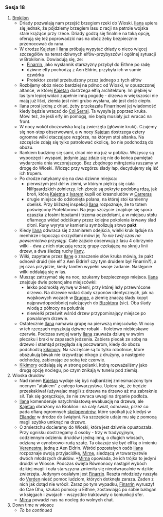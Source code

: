 ### Sesja 18
1. [Brokilon](#l_brokilon)
	* Driady pozwalają nam przejść brzegiem rzeki do Wioski. [Ilana](#p_ilana) upiera się jednak, że pójdziemy brzegiem lasu z racji na patrole wojska stale krążące przy rzece. Driady godzą się finalnie na taką opcję, oferują się też poprowadzić nas na obóz żeby bezpiecznie przenocować do rana. 
	* W drodze [Kajetan](#p_kajetan) i [Ilana](#p_ilana) próbują wypytać driady o nieco więcej szczegółów na temat dziwnych elfów-przybyszów i ogólnej sytuacji w Brokilonie. Dowiadują się, że:
		* [Finarrin](#p_finarrin), jako wysłannik starszyzny przybył do Eithne po radę
		* dziwne elfy pochodzą z Aen Eldrin, przybyła ich w sumie czwórka
		* Protektor został przebudzony przez jednego z tych elfów
	* Rozbijamy obóz nieco bardziej na północ od Wioski, w opuszczonej altance, w której [Kajetan](#p_kajetan) dostrzega elfią architekturę. Im głębiej w las tym lepiej widać zupełnie inną pogodę - drzewa w większości nie mają już liści, ziemia jest nimi grubo wysłana, ale jest dość ciepło.
	* [Ilana](#p_ilana) prosi jedną z driad, żeby przekazała [Finarrinowi](#p_finarrin) jej wiadomość kiedy będzie wracać do [Col Serrai](#l_col_serrai). Ta wysyła ją poprzez kruka. Mówi też, że jeśli elfy im pomogą, nie będą musiały już wracać na front.
	* W nocy wokół obozowiska krążą zwierzęta (głównie kruki). Czujemy się non-stop obserwowani, a w nocy [Kajetan](#p_kajetan) dostrzega cztery ogromne wilki otaczające wzgórze, na którym stoi altanka. Na szczęście zdają się tylko patrolować okolicę, bo nie podchodzą do obozu.
	* Rankiem budzimy się sami, driad nie ma już w pobliżu. Wszyscy są wypoczęci i wyspani, jedynie [Ivar](#p_ivar) zdaje się nie do końca pamiętać wydarzenia dnia wczorajszego. Bez zbędnego mitrężenia ruszamy w drogę do Wioski. Widząc przy wzgórzu ślady łap, decydujemy się iść ich tropem.
	* Po drodze natykamy się na dwa dziwne miejsca:
		* pierwszym jest dół w ziemi, w którym piętrzą się ciała Nilfgaardzkich żołnierzy. Ich zbroje są pokryte podobną rdzą, jak broń, którą [Kajetna](#p_kajetan) z [Ivarem](#p_ivar) kupili od krasnoludów w [Carreras](#l_carreras)
		* drugie miejsce do odsłonięta polana, na której stoi kamienny obelisk. Przy bliższej inspekcji [Ilana](#p_ilana) rozpoznaje, że to totem poświęcony Protektorowi. Na jego szczycie znajduje się spora czaszka z łosimi łopatami i trzema oczodołami, a w miejscu stołu ofiarnego widać odciśkany przez kolejne pokolenia krwawy ślad dłoni. Runy wyryte w kamieniu symbolizują słowo **pakt**
	* Kiedy [Ilana](#p_ilana) odwraca się z zamiarem odejścia, wielki kruk ląduje na menhirze i łopocząc skrzydłami mówi jej *To nie twój czas na powiernictwo przysięgi*. Całe zajście obserwują z lasu 4 olbrzymie wilki - dwa z nich otaczają resztę grupy czekającą na skraju linii drzew, a dwa śledzą ruchy [Ilany](#p_ilana).
	* Wilki, zapytane przez [Ilanę](#p_ilana) o znaczenie słów kruka mówią, że pakt odnowił druid (nie elf z Aen Eldrin? czy tym druidem był Finarrin?), a jej czas przyjdzie, kiedy tamten wypełni swoje zadanie. Następnie wilki oddalają się w las.
	* Musząc zatrzymać się na noc, szukamy bezpiecznego miejsca. [Ilana](#p_ilana) znajduje dwie potencjalne miejscówki:
		* lekko podmokłą wyrwę w ziemi, przy której leży przewrócone drzewo. Na drzewie widać ślady szponów identycznych, jak na wojskowych wozach w [Brugge](#l_brugge), a ziemię znaczą ślady kopyt najprawdopodobniej należących do [Bizoktora](#b_bizoktor) (sic). Oba ślady wiodą z północy na południe
		* niewielki prześwit wśród drzew przypominający miejsce po powalonym drzewie.
	* Ostatecznie [Ilana](#p_ilana) namawia grupę na pierwszą miejscówkę. W nocy w ich rzeczach myszkują dziwne robaki - fioletowo niebieskawe czerwie. Podczas swojej warty [Ilana](#p_ilana) zauważa dziurę w swoim plecaku i braki w zapasach jedzenia. Zabiera plecak ze sobą na drzewo i stamtąd przygląda się poczwarom, kiedy do obozu podchodzą [kikimory](#b_kikimora). Na szczęście są to tylko robotnice, które obszukują biwak nie krzywdząc nikogo z drużyny, a następnie odchodzą, zabierając ze sobą też czerwie.
	* [Kikimory](#b_kikimora) oddalają się w stronę polanki, którą rozważaliśmy jako drugą opcję noclegu, po czym znikają w tunelu pod ziemią.
2. Wioska druidów
	* Nad ranem [Kajetan](#p_kajetan) wydaje się być najbardziej zmiesmaczony tym nocnym "atakiem" z całego towarzystwa. Upiera się, że będzie przeskakiwał (używajac magii) z drzewa na drzewo aż mu zabraknie sił. Tak się gorączkuje, że nie zwraca uwagi na drganie podłoża.
	* [Ilana](#p_ilana) komenderuje natychmiastową ewakuację na drzewa, ale [Kajetan](#p_kajetan) obrażony na Brokilon i na cały świat, odmawia, przez co pada ofiarą ogromnych [skolopendrów](#b_stonoga), które spotkali już kiedyś w [Ellander](#l_ellander) w drodze do świątyni. Na szczęście udaje mu się z pomocą magii szybko umknąć na drzewo.
	* O zmierzchu docieramy do Wioski, która jest dziwnie opustoszała. Przy ognisku dostrzegamy 4 osoby - trzy w tradycyjnym, codziennym odzieniu druidów i jedną inną, o długich włosach, odzianą w cynobrowo-rudą szatę. Ta okazuje się być elfką o imieniu [Verenestra](#p_verenestra), jedną z Aen Eldrin. Wśród pozostałych osób [Ilana](#p_ilana) rozpoznaje swoją przyjaciółkę, [Mirnę](#p_mirna), siedzącą w towarzystwie dwóch młodszych druidów. 
	*[Mirna](#p_mirna) opowiada, że ich trójka to jedyni druidzi w Wiosce. Podczas święta Równonocy nastąpił wybóch dzikiej magii i cała starszyzna zmieniła się nieodwracalnie w dzikie zwierzęta. Jedynym ocalałym jest [Finarrin](#p_finarrin). Reszta młodzieży ruszyła do [Verden](#l_verden) nieść pomoc ludziom, których dotknęła zaraza. Żaden z nich jak dotąd nie wrócił. Zaraz po tym wypadku, [Finarrin](#p_finarrin) wyruszył do Cae Dhu, szukać pomocy u Eithne, zostawiając po sobie bałagan w księgach i zwojach - wszystkie traktowały o koniunkcji sfer.
	* [Mirna](#p_mirna) powadzi nas na nocleg do wolnych chat.
3. Down time w wiosce
	* *To be continued* 